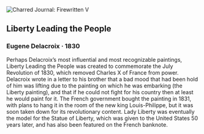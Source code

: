 <div class="artwork-of-the-day">
  <div class="container">
    <div class="img-wrapper">
      <img
        src="https://uploads1.wikiart.org/00458/images/eugene-delacroix/liberty-leading-the-people-delacroix-eug-ne-1830.JPG!Large.JPG"
        alt="Charred Journal: Firewritten V" />
    </div>
    <div class="artwork-detail">
      <div class="artwork-origin"> 
        <h2 class="artwork-name">Liberty Leading the People</h2>
        <h3 class="artist">
          Eugene Delacroix
                    ·  1830
        </h3>
      </div>
      <p class="description">
        <span class="artwork-description-text ng-binding" ng-bind-html="viewModel.ArtworkOfTheDay.Description | unsafe">Perhaps Delacroix’s most influential and most recognizable paintings, Liberty Leading the People was created to commemorate the July Revolution of 1830, which removed Charles X of France from power. Delacroix wrote in a letter to his brother that a bad mood that had been hold of him was lifting due to the painting on which he was embarking (the Liberty painting), and that if he could not fight for his country then at least he would paint for it. The French government bought the painting in 1831, with plans to hang it in the room of the new king Louis-Philippe, but it was soon taken down for its revolutionary content. Lady Liberty was eventually the model for the Statue of Liberty, which was given to the United States 50 years later, and has also been featured on the French banknote. </span>
                        <div class="text-shadow-container" ng-show="showShadow" style=""></div>
      </p>
    </div>
  </div>

</div>
